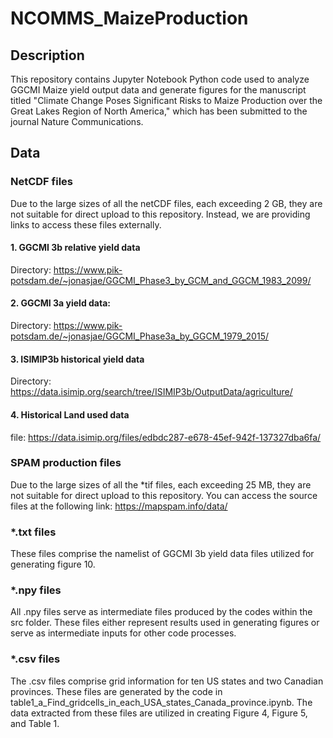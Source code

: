 # NCOMMS_MaizeProduction
## Description
This repository contains Jupyter Notebook Python code used to analyze GGCMI Maize yield output data and generate figures for the manuscript titled "Climate Change Poses Significant Risks to Maize Production over the Great Lakes Region of North America," which has been submitted to the journal Nature Communications.

## Data

### NetCDF files

Due to the large sizes of all the netCDF files, each exceeding 2 GB, they are not suitable for direct upload to this repository. Instead, we are providing links to access these files externally. 
#### 1. GGCMI 3b relative yield data

Directory: https://www.pik-potsdam.de/~jonasjae/GGCMI_Phase3_by_GCM_and_GGCM_1983_2099/
#### 2. GGCMI 3a yield data:

Directory: https://www.pik-potsdam.de/~jonasjae/GGCMI_Phase3a_by_GGCM_1979_2015/
#### 3. ISIMIP3b historical yield data

Directory: https://data.isimip.org/search/tree/ISIMIP3b/OutputData/agriculture/
#### 4. Historical Land used data

file: https://data.isimip.org/files/edbdc287-e678-45ef-942f-137327dba6fa/
### SPAM production files

Due to the large sizes of all the *tif files, each exceeding 25 MB, they are not suitable for direct upload to this repository. You can access the source files at the following link: https://mapspam.info/data/

### *.txt files

These files comprise the namelist of GGCMI 3b yield data files utilized for generating figure 10.

### *.npy files

All .npy files serve as intermediate files produced by the codes within the src folder. These files either represent results used in generating figures or serve as intermediate inputs for other code processes.

### *.csv files

The .csv files comprise grid information for ten US states and two Canadian provinces. These files are generated by the code in table1_a_Find_gridcells_in_each_USA_states_Canada_province.ipynb. The data extracted from these files are utilized in creating Figure 4, Figure 5, and Table 1.


